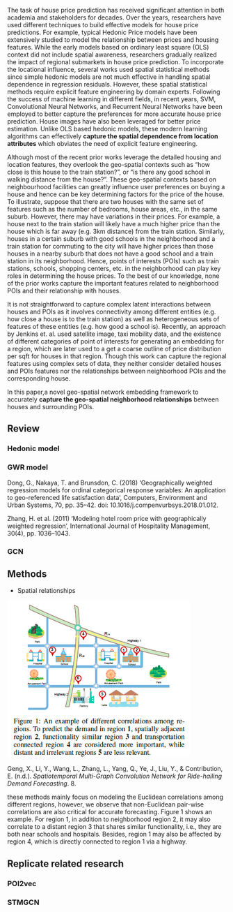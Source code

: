 The task of house price prediction has received significant attention in both academia and stakeholders for decades. Over the years, researchers have used different techniques to build effective models for house price predictions. For example, typical Hedonic Price models have been extensively studied to model the relationship between prices and housing features. While the early models based on ordinary least square (OLS) context did not include spatial awareness, researchers gradually realized the impact of regional submarkets in house price prediction. To incorporate the locational influence, several works used spatial statistical methods since simple hedonic models are not much effective in handling spatial dependence in regression residuals. However, these spatial statistical methods require explicit feature engineering by domain experts. Following the success of machine learning in different fields, in recent years, SVM, Convolutional Neural Networks, and Recurrent Neural Networks have been employed to better capture the preferences for more accurate house price prediction. House images have also been leveraged for better price estimation. Unlike OLS based hedonic models, these modern learning algorithms can effectively **capture the spatial dependence from location attributes** which obviates the need of explicit feature engineering.

Although most of the recent prior works leverage the detailed housing and location features, they overlook the geo-spatial contexts such as “how close is this house to the train station?”, or “is there any good school in walking distance from the house?”. These geo-spatial contexts based on neighbourhood facilities can greatly influence user preferences on buying a house and hence can be key determining factors for the price of the house. To illustrate, suppose that there are two houses with the same set of features such as the number of bedrooms, house areas, etc., in the same suburb. However, there may have variations in their prices. For example, a house next to the train station will likely have a much higher price than the house which is far away (e.g. 3km distance) from the train station. Similarly, houses in a certain suburb with good schools in the neighborhood and a train station for commuting to the city will have higher prices than those houses in a nearby suburb that does not have a good school and a train station in its neighborhood. Hence, points of interests (POIs) such as train stations, schools, shopping centers, etc. in the neighborhood can play key roles in determining the house prices. To the best of our knowledge, none of the prior works capture the important features related to neighborhood POIs and their relationship with houses.

It is not straightforward to capture complex latent interactions between houses and POIs as it involves connectivity among different entities (e.g. how close a house is to the train station) as well as heterogeneous sets of features of these entities (e.g. how good a school is). Recently, an approach by Jenkins et. al. used satellite image, taxi mobility data, and the existence of different categories of point of interests for generating an embedding for a region, which are later used to a get a coarse outline of price distribution per sqft for houses in that region. Though this work can capture the regional features using complex sets of data, they neither consider detailed houses and POIs features nor the relationships between neighborhood POIs and the corresponding house.

In this paper,a novel geo-spatial network embedding framework to accurately **capture the geo-spatial neighborhood relationships** between houses and surrounding POIs.

## Review 

### Hedonic model

### GWR model

Dong, G., Nakaya, T. and Brunsdon, C. (2018) ‘Geographically weighted regression models for ordinal categorical response variables: An application to geo-referenced life satisfaction data’, Computers, Environment and Urban Systems, 70, pp. 35–42. doi: 10.1016/j.compenvurbsys.2018.01.012.

Zhang, H. et al. (2011) ‘Modeling hotel room price with geographically weighted regression’, International Journal of Hospitality Management, 30(4), pp. 1036–1043.

### GCN



## Methods

* Spatial relationships

![image-20210526173701534](main.assets/image-20210526173701534.png)

Geng, X., Li, Y., Wang, L., Zhang, L., Yang, Q., Ye, J., Liu, Y., & Contribution, E. (n.d.). *Spatiotemporal Multi-Graph Convolution Network for Ride-hailing Demand Forecasting*. 8.

these methods mainly focus on modeling the Euclidean correlations among different regions, however, we observe that non-Euclidean pair-wise correlations are also critical for accurate forecasting. Figure 1 shows an example. For region 1, in addition to neighborhood region 2, it may also correlate to a distant region 3 that shares similar functionality, i.e., they are both near schools and hospitals. Besides, region 1 may also be affected by region 4, which is directly connected to region 1 via a highway.



## Replicate related research

### POI2vec



### STMGCN